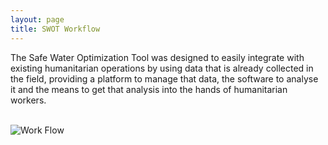```yaml
---
layout: page
title: SWOT Workflow
---
```


The Safe Water Optimization Tool was designed to easily integrate with existing humanitarian operations by using data that is already collected in the field, providing a platform to manage that data, the software to analyse it and the means to get that analysis into the hands of humanitarian workers.
<br>
<br>
<div>
  <img src="/swot/public/images/SWOT_workflow.png" alt="Work Flow">
</div>
